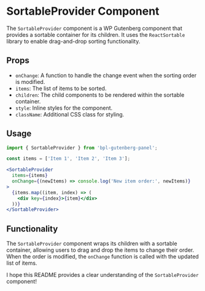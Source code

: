 # SortableProvider Component

The `SortableProvider` component is a WP Gutenberg component that provides a sortable container for its children. It uses the `ReactSortable` library to enable drag-and-drop sorting functionality.

## Props

- `onChange`: A function to handle the change event when the sorting order is modified.
- `items`: The list of items to be sorted.
- `children`: The child components to be rendered within the sortable container.
- `style`: Inline styles for the component.
- `className`: Additional CSS class for styling.

## Usage

```jsx
import { SortableProvider } from 'bpl-gutenberg-panel';

const items = ['Item 1', 'Item 2', 'Item 3'];

<SortableProvider
  items={items}
  onChange={(newItems) => console.log('New item order:', newItems)}
>
  {items.map((item, index) => (
    <div key={index}>{item}</div>
  ))}
</SortableProvider>
```

## Functionality

The `SortableProvider` component wraps its children with a sortable container, allowing users to drag and drop the items to change their order. When the order is modified, the `onChange` function is called with the updated list of items.

I hope this README provides a clear understanding of the `SortableProvider` component!